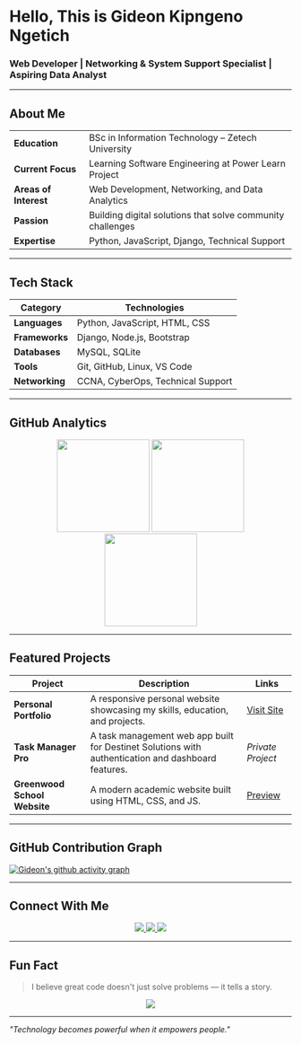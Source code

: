# Hello, This is Gideon Kipngeno Ngetich

### Web Developer | Networking & System Support Specialist | Aspiring Data Analyst

---

## About Me

| | |
|-|-|
| **Education** | BSc in Information Technology – Zetech University |
| **Current Focus** | Learning Software Engineering at Power Learn Project |
| **Areas of Interest** | Web Development, Networking, and Data Analytics |
| **Passion** | Building digital solutions that solve community challenges |
| **Expertise** | Python, JavaScript, Django, Technical Support |

---

## Tech Stack

| Category | Technologies |
|----------|--------------|
| **Languages** | Python, JavaScript, HTML, CSS |
| **Frameworks** | Django, Node.js, Bootstrap |
| **Databases** | MySQL, SQLite |
| **Tools** | Git, GitHub, Linux, VS Code |
| **Networking** | CCNA, CyberOps, Technical Support |

---

## GitHub Analytics

<p align="center">
  <img src="https://github-readme-stats.vercel.app/api?username=Gideon-Kipngeno&show_icons=true&theme=tokyonight&hide_border=true" height="165">
  <img src="https://github-readme-streak-stats.herokuapp.com/?user=Gideon-Kipngeno&theme=tokyonight&hide_border=true" height="165">
  <br/>
  <img src="https://github-readme-stats.vercel.app/api/top-langs/?username=Gideon-Kipngeno&layout=compact&theme=tokyonight&hide_border=true" height="165">
</p>

---

## Featured Projects

| Project | Description | Links |
|---------|-------------|--------|
| **Personal Portfolio** | A responsive personal website showcasing my skills, education, and projects. | [Visit Site](https://gideon-kipngeno.github.io/GIDEON_K_N/) |
| **Task Manager Pro** | A task management web app built for Destinet Solutions with authentication and dashboard features. | *Private Project* |
| **Greenwood School Website** | A modern academic website built using HTML, CSS, and JS. | [Preview](https://gideon-kipngeno.github.io/Greenwood/) |

---

## GitHub Contribution Graph

[![Gideon's github activity graph](https://github-readme-activity-graph.vercel.app/graph?username=Gideon-Kipngeno&theme=tokyo-night&hide_border=true)](https://github.com/Gideon-Kipngeno)

---

## Connect With Me

<p align="center">
  <a href="mailto:giddykipngeno5@gmail.com">
    <img src="https://img.shields.io/badge/Email-Contact Me-red?style=for-the-badge&logo=gmail">
  </a>
  <a href="https://linkedin.com/in/gideon-k-ngetich">
    <img src="https://img.shields.io/badge/LinkedIn-Gideon Ngetich-blue?style=for-the-badge&logo=linkedin">
  </a>
  <a href="https://gideon-kipngeno.github.io/portfolio/">
    <img src="https://img.shields.io/badge/Portfolio-Visit-green?style=for-the-badge&logo=google-chrome">
  </a>
</p>

---

## Fun Fact
> I believe great code doesn't just solve problems — it tells a story.

<p align="center">
  <img src="https://komarev.com/ghpvc/?username=Gideon-Kipngeno&color=brightgreen&style=for-the-badge">
</p>

---

*"Technology becomes powerful when it empowers people."*
